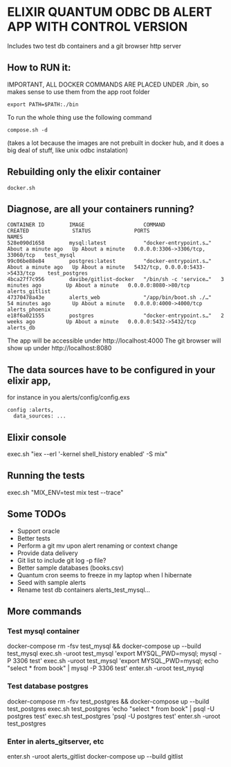 # ELIXIR QUANTUM ODBC DB ALERT APP WITH CONTROL VERSION

Includes two test db containers and a git browser http server

## How to RUN it:

IMPORTANT, ALL DOCKER COMMANDS ARE PLACED UNDER ./bin, so makes sense to use them from the app root folder

```
export PATH=$PATH:./bin
```

To run the whole thing use the following command

```
compose.sh -d
```

(takes a lot because the images are not prebuilt in docker hub, and it does a big deal of stuff, like unix odbc instalation)

## Rebuilding only the elixir container 
```
docker.sh
```


## Diagnose, are all your containers running?
```
CONTAINER ID        IMAGE                   COMMAND                  CREATED              STATUS              PORTS                               NAMES
528e090d1658        mysql:latest            "docker-entrypoint.s…"   About a minute ago   Up About a minute   0.0.0.0:3306->3306/tcp, 33060/tcp   test_mysql
99c06be88e84        postgres:latest         "docker-entrypoint.s…"   About a minute ago   Up About a minute   5432/tcp, 0.0.0.0:5433->5433/tcp    test_postgres
4bca27f7c956        davibe/gitlist-docker   "/bin/sh -c 'service…"   3 minutes ago        Up About a minute   0.0.0.0:8080->80/tcp                alerts_gitlist
47370478a43e        alerts_web              "/app/bin/boot.sh ./…"   54 minutes ago       Up About a minute   0.0.0.0:4000->4000/tcp              alerts_phoenix
e18f6a021555        postgres                "docker-entrypoint.s…"   2 weeks ago          Up About a minute   0.0.0.0:5432->5432/tcp              alerts_db
```

The app will be accessible under http://localhost:4000
The git browser will show up under http://localhost:8080

## The data sources have to be configured in your elixir app,
for instance in you alerts/config/config.exs

```
config :alerts,
  data_sources: ...
```

## Elixir console
exec.sh "iex --erl '-kernel shell_history enabled' -S mix"

## Running the tests
exec.sh "MIX_ENV=test mix test --trace"

## Some TODOs
- Support oracle
- Better tests
- Perform a git mv upon alert renaming or context change
- Provide data delivery
- Git list to include git log -p file?
- Better sample databases (books.csv)
- Quantum cron seems to freeze in my laptop when I hibernate
- Seed with sample alerts
- Rename test db containers alerts_test_mysql...

## More commands

### Test mysql container
docker-compose rm -fsv test_mysql && docker-compose up --build test_mysql
exec.sh -uroot test_mysql 'export MYSQL_PWD=mysql; mysql -P 3306  test'
exec.sh -uroot test_mysql 'export MYSQL_PWD=mysql; echo "select * from book" | mysql -P 3306  test'
enter.sh -uroot test_mysql

### Test database postgres
docker-compose rm -fsv test_postgres && docker-compose up --build test_postgres
exec.sh test_postgres 'echo "select * from book" | psql -U postgres test'
exec.sh test_postgres 'psql -U postgres test'
enter.sh -uroot test_postgres

### Enter in alerts_gitserver, etc
enter.sh -uroot alerts_gitlist
docker-compose up --build gitlist
